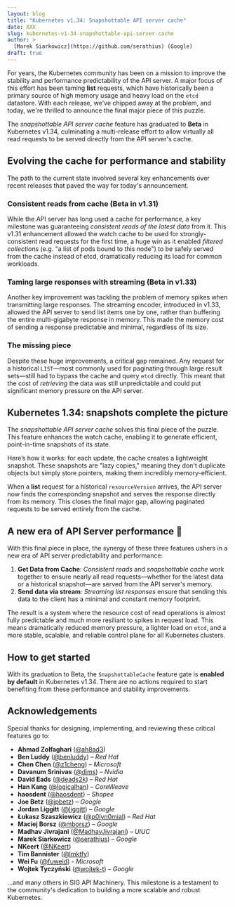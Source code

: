```yaml
---
layout: blog
title: "Kubernetes v1.34: Snapshottable API server cache"
date: XXX
slug: kubernetes-v1-34-snapshottable-api-server-cache
author: >
  [Marek Siarkowicz](https://github.com/serathius) (Google)
draft: true
---
```


For years, the Kubernetes community has been on a mission to improve the stability and performance predictability of the API server.
A major focus of this effort has been taming **list** requests, which have historically been a primary source of high memory usage and heavy load on the `etcd` datastore.
With each release, we've chipped away at the problem, and today, we're thrilled to announce the final major piece of this puzzle.

The *snapshottable API server cache* feature has graduated to **Beta** in Kubernetes v1.34,
culminating a multi-release effort to allow virtually all read requests to be served directly from the API server's cache.

## Evolving the cache for performance and stability

The path to the current state involved several key enhancements over recent releases that paved the way for today's announcement.

### Consistent reads from cache (Beta in v1.31)

While the API server has long used a cache for performance, a key milestone was guaranteeing *consistent reads of the latest data* from it. This v1.31 enhancement allowed the watch cache to be used for strongly-consistent read requests for the first time, a huge win as it enabled *filtered collections* (e.g. "a list of pods bound to this node") to be safely served from the cache instead of etcd, dramatically reducing its load for common workloads.

### Taming large responses with streaming (Beta in v1.33)

Another key improvement was tackling the problem of memory spikes when transmitting large responses. The streaming encoder, introduced in v1.33, allowed the API server to send list items one by one, rather than buffering the entire multi-gigabyte response in memory. This made the memory cost of sending a response predictable and minimal, regardless of its size.

### The missing piece

Despite these huge improvements, a critical gap remained. Any request for a historical `LIST`—most commonly used for paginating through large result sets—still had to bypass the cache and query `etcd` directly. This meant that the cost of *retrieving* the data was still unpredictable and could put significant memory pressure on the API server.

## Kubernetes 1.34: snapshots complete the picture

The _snapshottable API server cache_ solves this final piece of the puzzle.
This feature enhances the watch cache, enabling it to generate efficient, point-in-time snapshots of its state.

Here’s how it works: for each update, the cache creates a lightweight snapshot.
These snapshots are "lazy copies," meaning they don't duplicate objects but simply store pointers, making them incredibly memory-efficient.

When a **list** request for a historical `resourceVersion` arrives, the API server now finds the corresponding snapshot and serves the response directly from its memory.
This closes the final major gap, allowing paginated requests to be served entirely from the cache.

## A new era of API Server performance 🚀

With this final piece in place, the synergy of these three features ushers in a new era of API server predictability and performance:

1. **Get Data from Cache**: *Consistent reads* and *snapshottable cache* work together to ensure nearly all read requests—whether for the latest data or a historical snapshot—are served from the API server's memory.
2. **Send data via stream**: *Streaming list responses* ensure that sending this data to the client has a minimal and constant memory footprint.

The result is a system where the resource cost of read operations is almost fully predictable and much more resiliant to spikes in request load.
This means dramatically reduced memory pressure, a lighter load on `etcd`, and a more stable, scalable, and reliable control plane for all Kubernetes clusters.

## How to get started

With its graduation to Beta, the `SnapshottableCache` feature gate is **enabled by default** in Kubernetes v1.34. There are no actions required to start benefiting from these performance and stability improvements.

## Acknowledgements

Special thanks for designing, implementing, and reviewing these critical features go to:
* **Ahmad Zolfaghari** ([@ah8ad3](https://github.com/ah8ad3))
* **Ben Luddy** ([@benluddy](https://github.com/benluddy)) – *Red Hat*
* **Chen Chen** ([@z1cheng](https://github.com/z1cheng)) – *Microsoft*
* **Davanum Srinivas** ([@dims](https://github.com/dims)) – *Nvidia*
* **David Eads** ([@deads2k](https://github.com/deads2k)) – *Red Hat*
* **Han Kang** ([@logicalhan](https://github.com/logicalhan)) – *CoreWeave*
* **haosdent** ([@haosdent](https://github.com/haosdent)) – *Shopee*
* **Joe Betz** ([@jpbetz](https://github.com/jpbetz)) – *Google*
* **Jordan Liggitt** ([@liggitt](https://github.com/liggitt)) – *Google*
* **Łukasz Szaszkiewicz** ([@p0lyn0mial](https://github.com/p0lyn0mial)) – *Red Hat*
* **Maciej Borsz** ([@mborsz](https://github.com/mborsz)) – *Google*
* **Madhav Jivrajani** ([@MadhavJivrajani](https://github.com/MadhavJivrajani)) – *UIUC*
* **Marek Siarkowicz** ([@serathius](https://github.com/serathius)) – *Google*
* **NKeert** ([@NKeert](https://github.com/NKeert))
* **Tim Bannister** ([@lmktfy](https://github.com/lmktfy))
* **Wei Fu** ([@fuweid](https://github.com/fuweid)) - *Microsoft*
* **Wojtek Tyczyński** ([@wojtek-t](https://github.com/wojtek-t)) – *Google*

...and many others in SIG API Machinery. This milestone is a testament to the community's dedication to building a more scalable and robust Kubernetes.
